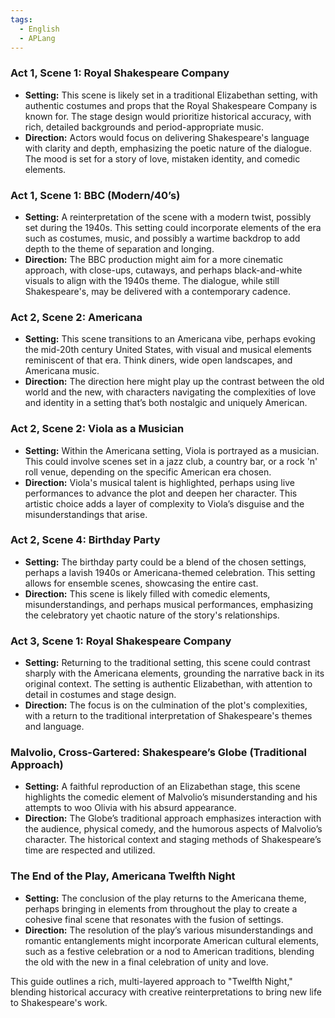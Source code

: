 ```yaml
---
tags:
  - English
  - APLang
---
```



### Act 1, Scene 1: Royal Shakespeare Company
- **Setting:** This scene is likely set in a traditional Elizabethan setting, with authentic costumes and props that the Royal Shakespeare Company is known for. The stage design would prioritize historical accuracy, with rich, detailed backgrounds and period-appropriate music.
- **Direction:** Actors would focus on delivering Shakespeare's language with clarity and depth, emphasizing the poetic nature of the dialogue. The mood is set for a story of love, mistaken identity, and comedic elements.

### Act 1, Scene 1: BBC (Modern/40’s)
- **Setting:** A reinterpretation of the scene with a modern twist, possibly set during the 1940s. This setting could incorporate elements of the era such as costumes, music, and possibly a wartime backdrop to add depth to the theme of separation and longing.
- **Direction:** The BBC production might aim for a more cinematic approach, with close-ups, cutaways, and perhaps black-and-white visuals to align with the 1940s theme. The dialogue, while still Shakespeare's, may be delivered with a contemporary cadence.

### Act 2, Scene 2: Americana
- **Setting:** This scene transitions to an Americana vibe, perhaps evoking the mid-20th century United States, with visual and musical elements reminiscent of that era. Think diners, wide open landscapes, and Americana music.
- **Direction:** The direction here might play up the contrast between the old world and the new, with characters navigating the complexities of love and identity in a setting that’s both nostalgic and uniquely American.

### Act 2, Scene 2: Viola as a Musician
- **Setting:** Within the Americana setting, Viola is portrayed as a musician. This could involve scenes set in a jazz club, a country bar, or a rock 'n' roll venue, depending on the specific American era chosen.
- **Direction:** Viola's musical talent is highlighted, perhaps using live performances to advance the plot and deepen her character. This artistic choice adds a layer of complexity to Viola’s disguise and the misunderstandings that arise.

### Act 2, Scene 4: Birthday Party
- **Setting:** The birthday party could be a blend of the chosen settings, perhaps a lavish 1940s or Americana-themed celebration. This setting allows for ensemble scenes, showcasing the entire cast.
- **Direction:** This scene is likely filled with comedic elements, misunderstandings, and perhaps musical performances, emphasizing the celebratory yet chaotic nature of the story's relationships.

### Act 3, Scene 1: Royal Shakespeare Company
- **Setting:** Returning to the traditional setting, this scene could contrast sharply with the Americana elements, grounding the narrative back in its original context. The setting is authentic Elizabethan, with attention to detail in costumes and stage design.
- **Direction:** The focus is on the culmination of the plot's complexities, with a return to the traditional interpretation of Shakespeare's themes and language.

### Malvolio, Cross-Gartered: Shakespeare’s Globe (Traditional Approach)
- **Setting:** A faithful reproduction of an Elizabethan stage, this scene highlights the comedic element of Malvolio’s misunderstanding and his attempts to woo Olivia with his absurd appearance.
- **Direction:** The Globe’s traditional approach emphasizes interaction with the audience, physical comedy, and the humorous aspects of Malvolio’s character. The historical context and staging methods of Shakespeare’s time are respected and utilized.

### The End of the Play, Americana Twelfth Night
- **Setting:** The conclusion of the play returns to the Americana theme, perhaps bringing in elements from throughout the play to create a cohesive final scene that resonates with the fusion of settings.
- **Direction:** The resolution of the play’s various misunderstandings and romantic entanglements might incorporate American cultural elements, such as a festive celebration or a nod to American traditions, blending the old with the new in a final celebration of unity and love.

This guide outlines a rich, multi-layered approach to "Twelfth Night," blending historical accuracy with creative reinterpretations to bring new life to Shakespeare's work.